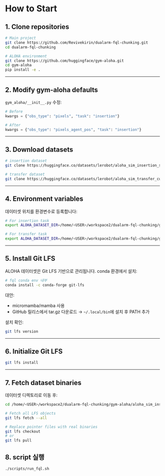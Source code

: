 # How to Start

## 1. Clone repositories

```bash
# Main project
git clone https://github.com/Revivekirin/dualarm-fql-chunking.git
cd dualarm-fql-chunking

# ALOHA environment
git clone https://github.com/huggingface/gym-aloha.git
cd gym-aloha
pip install -e .
```

---

## 2. Modify gym-aloha defaults

`gym_aloha/__init__.py` 수정:

```python
# Before
kwargs = {"obs_type": "pixels", "task": "insertion"}

# After
kwargs = {"obs_type": "pixels_agent_pos", "task": "insertion"}
```

---

## 3. Download datasets

```bash
# insertion dataset
git clone https://huggingface.co/datasets/lerobot/aloha_sim_insertion_scripted_image

# transfer dataset
git clone https://huggingface.co/datasets/lerobot/aloha_sim_transfer_cube_scripted_image
```

---

## 4. Environment variables

데이터셋 위치를 환경변수로 등록합니다:

```bash
# For insertion task
export ALOHA_DATASET_DIR=/home/<USER>/workspace2/dualarm-fql-chunking/gym-aloha/aloha_sim_insertion_scripted_image/

# For transfer task
export ALOHA_DATASET_DIR=/home/<USER>/workspace2/dualarm-fql-chunking/gym-aloha/aloha_sim_transfer_cube_scripted_image/
```

---

## 5. Install Git LFS

ALOHA 데이터셋은 Git LFS 기반으로 관리됩니다.
conda 환경에서 설치:

```bash
# fql conda env 내부
conda install -c conda-forge git-lfs
```

대안:

* micromamba/mamba 사용
* GitHub 릴리스에서 tar.gz 다운로드 → `~/.local/bin`에 설치 후 PATH 추가

설치 확인:

```bash
git lfs version
```

---

## 6. Initialize Git LFS

```bash
git lfs install
```

---

## 7. Fetch dataset binaries

데이터셋 디렉토리로 이동 후:

```bash
cd /home/<USER>/workspace2/dualarm-fql-chunking/gym-aloha/aloha_sim_insertion_scripted_image

# Fetch all LFS objects
git lfs fetch --all

# Replace pointer files with real binaries
git lfs checkout
# or
git lfs pull
```

## 8. script 실행
```bash
./scripts/run_fql.sh
```
